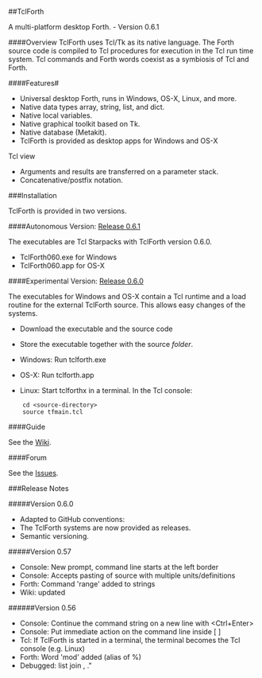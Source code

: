 ##TclForth

A multi-platform desktop Forth. - Version 0.6.1

####Overview
TclForth uses Tcl/Tk as its native language. The Forth source code is compiled to Tcl procedures for execution in the Tcl run time system. Tcl commands and Forth words coexist as a symbiosis of Tcl and Forth. 


####Features#

* Universal desktop Forth, runs in Windows, OS-X, Linux, and more. 
* Native data types array, string, list, and dict.
* Native local variables.
* Native graphical toolkit based on Tk.
* Native database (Metakit).
* TclForth is provided as desktop apps for Windows and OS-X

Tcl view

* Arguments and results are transferred on a parameter stack. 
* Concatenative/postfix notation.

###Installation

TclForth is provided in two versions.

####Autonomous Version: [Release 0.6.1](https://github.com/wolfwejgaard/tclforth/releases) 

The executables are Tcl Starpacks with TclForth version 0.6.0.

* TclForth060.exe for Windows
* TclForth060.app for OS-X



####Experimental Version: [Release 0.6.0](https://github.com/wolfwejgaard/tclforth/releases) 

The executables for Windows and OS-X contain a Tcl runtime and a load routine for the external TclForth source. This allows easy changes of the systems.

* Download the executable and the source code
* Store the executable together with the source *folder*.
* Windows: Run tclforth.exe
* OS-X: Run tclforth.app

* Linux: Start tclforthx in a terminal. In the Tcl console:

```
    cd <source-directory>
    source tfmain.tcl
```

####Guide

See the [Wiki](https://github.com/wolfwejgaard/tclforth/wiki).

####Forum

See the [Issues](https://github.com/wolfwejgaard/tclforth/issues).


###Release Notes

#####Version 0.6.0

* Adapted to GitHub conventions:
* The TclForth systems are now provided as releases.
* Semantic versioning.

#####Version 0.57

* Console: New prompt, command line starts at the left border
* Console: Accepts pasting of source with multiple units/definitions 
* Forth: Command 'range' added to strings
* Wiki: updated

######Version 0.56

* Console: Continue the command string on a new line with \<Ctrl+Enter\>
* Console: Put immediate action on the command line inside [ ]
* Tcl: If TclForth is started in a terminal, the terminal becomes the Tcl console (e.g. Linux)
* Forth: Word 'mod' added (alias of %) 
* Debugged: list join ,   ."  






